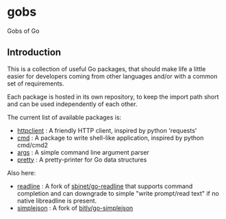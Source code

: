 gobs
====

Gobs of Go

## Introduction

This is a collection of useful Go packages, that should make life a little easier
for developers coming from other languages and/or with a common set of requirements.

Each package is hosted in its own repository, to keep the import path short and can be used independently of each other.

The current list of available packages is:

* [httpclient](//github.com/gobs/httpclient) : A friendly HTTP client, inspired by python 'requests'
* [cmd](//github.com/gobs/cmd) : A package to write shell-like application, inspired by python cmd/cmd2
* [args](//github.com/gobs/args) : A simple command line argument parser
* [pretty](//github.com/gobs/pretty) : A pretty-printer for Go data structures

Also here:

* [readline](//github.com/gobs/readline) : A fork of [sbinet/go-readline](https://github.com/sbinet/go-readline) that supports command completion and can downgrade to simple "write prompt/read text" if no native libreadline is present.
* [simplejson](//github.com/gobs/simplejson) : A fork of [bitly/go-simplejson](https://github.com/bitly/go-simplejson)

